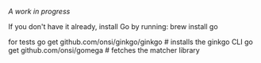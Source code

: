 *A work in progress*

If you don't have it already, install Go by running:
brew install go

for tests
go get github.com/onsi/ginkgo/ginkgo  # installs the ginkgo CLI
go get github.com/onsi/gomega         # fetches the matcher library
